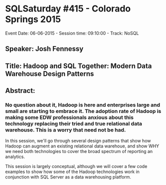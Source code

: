 # SQLSaturday #415 - Colorado Springs 2015
Event Date: 06-06-2015 - Session time: 09:10:00 - Track: NoSQL
## Speaker: Josh Fennessy
## Title: Hadoop and SQL Together: Modern Data Warehouse Design Patterns
## Abstract:
### No question about it, Hadoop is here and enterprises large and small are starting to embrace it. The adoption rate of Hadoop is making some EDW professionals anxious about this technology replacing their tried and true relational data warehouse.  This is a worry that need not be had.

In this session, we'll go through several design patterns that show how Hadoop can augment an existing relational data warehoue, and show WHY we need both technologies to cover the broad spectrum of reporting an analytics.

This session is largely conceptual, although we will cover a few code examples to show how some of the Hadoop technologies work in conjunction with SQL Server as a data warehousing platform.
